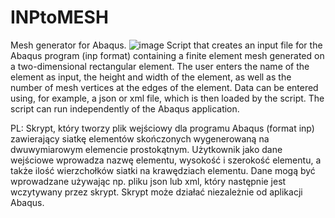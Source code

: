 # INPtoMESH
Mesh generator for Abaqus.
![image](https://user-images.githubusercontent.com/73967948/174500377-8e004cc4-9d14-4db3-a0a3-90624fbe6be8.png)
Script that creates an input file for the Abaqus program (inp format) containing a finite element mesh generated on a two-dimensional rectangular element. The user enters the name of the element as input, the height and width of the element, as well as the number of mesh vertices at the edges of the element. Data can be entered using, for example, a json or xml file, which is then loaded by the script. The script can run independently of the Abaqus application. 

PL: Skrypt, który tworzy plik wejściowy dla programu Abaqus (format inp) zawierający siatkę elementów skończonych wygenerowaną na dwuwymiarowym elemencie prostokątnym. Użytkownik jako dane wejściowe wprowadza nazwę elementu, wysokość i szerokość elementu, a także ilość wierzchołków siatki na krawędziach elementu. Dane mogą być wprowadzane używając np. pliku json lub xml, który następnie jest wczytywany przez skrypt. Skrypt może działać niezależnie od aplikacji Abaqus.
